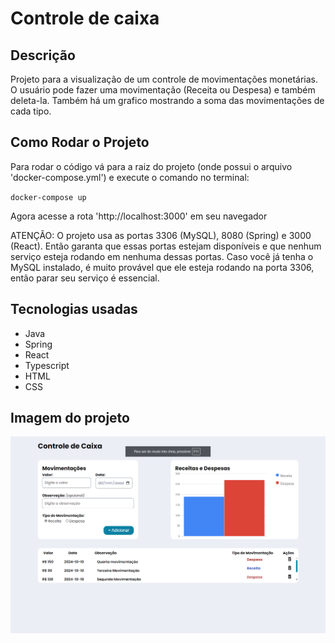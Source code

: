 # Controle de caixa

## Descrição
Projeto para a visualização de um controle de movimentações monetárias. O usuário pode fazer uma movimentação (Receita ou Despesa) e também deleta-la. Também há um grafico mostrando a soma das movimentações de cada tipo.

## Como Rodar o Projeto
Para rodar o código vá para a raiz do projeto (onde possui o arquivo 'docker-compose.yml') e execute o comando no terminal:

``
docker-compose up
``

Agora acesse a rota 'http://localhost:3000' em seu navegador

ATENÇÃO: O projeto usa as portas 3306 (MySQL), 8080 (Spring) e 3000 (React). Então garanta que essas portas estejam disponíveis e que nenhum serviço esteja rodando em nenhuma dessas portas. Caso você já tenha o MySQL instalado, é muito provável que ele esteja rodando na porta 3306, então parar seu serviço é essencial.

## Tecnologias usadas
- Java
- Spring
- React
- Typescript
- HTML
- CSS

## Imagem do projeto
![Imagem do projeto](/frontend/public/tela.png)
